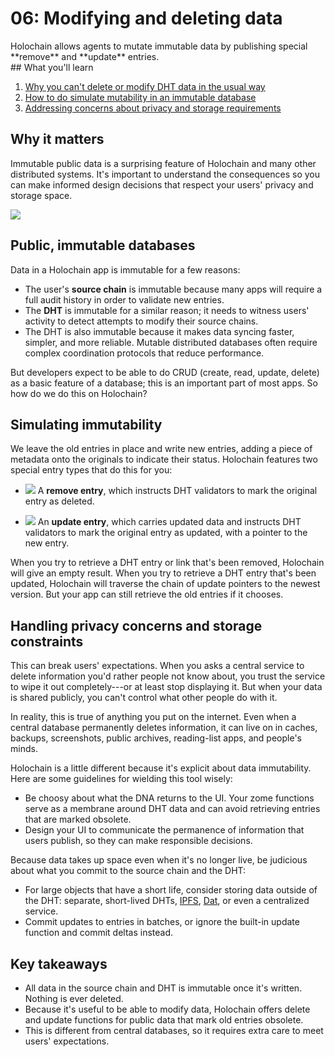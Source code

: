 # 06: Modifying and deleting data

<div class="coreconcepts-intro" markdown="1">
Holochain allows agents to mutate immutable data by publishing special **remove** and **update** entries.
</div>

<div class="coreconcepts-orientation" markdown="1">
## What you'll learn

1. [Why you can't delete or modify DHT data in the usual way](#public-immutable-databases)
2. [How to do simulate mutability in an immutable database](#simulating-immutability)
3. [Addressing concerns about privacy and storage requirements](#handling-privacy-concerns-and-storage-constraints)

## Why it matters

Immutable public data is a surprising feature of Holochain and many other distributed systems. It's important to understand the consequences so you can make informed design decisions that respect your users' privacy and storage space.
</div>

![](https://i.imgur.com/fLamuNE.png)

## Public, immutable databases

Data in a Holochain app is immutable for a few reasons:

* The user's **source chain** is immutable because many apps will require a full audit history in order to validate new entries.
* The **DHT** is immutable for a similar reason; it needs to witness users' activity to detect attempts to modify their source chains.
* The DHT is also immutable because it makes data syncing faster, simpler, and more reliable. Mutable distributed databases often require complex coordination protocols that reduce performance.

But developers expect to be able to do CRUD (create, read, update, delete) as a basic feature of a database; this is an important part of most apps. So how do we do this on Holochain?

## Simulating immutability

We leave the old entries in place and write new entries, adding a piece of metadata onto the originals to indicate their status. Holochain features two special entry types that do this for you:

* ![](https://i.imgur.com/ji7oVPW.png) A **remove entry**, which instructs DHT validators to mark the original entry as deleted.

* ![](https://i.imgur.com/sjzzntQ.png)
An **update entry**, which carries updated data and instructs DHT validators to mark the original entry as updated, with a pointer to the new entry.

When you try to retrieve a DHT entry or link that's been removed, Holochain will give an empty result. When you try to retrieve a DHT entry that's been updated, Holochain will traverse the chain of update pointers to the newest version. But your app can still retrieve the old entries if it chooses.

## Handling privacy concerns and storage constraints

This can break users' expectations. When you asks a central service to delete information you'd rather people not know about, you trust the service to wipe it out completely---or at least stop displaying it. But when your data is shared publicly, you can't control what other people do with it.

In reality, this is true of anything you put on the internet. Even when a central database permanently deletes information, it can live on in caches, backups, screenshots, public archives, reading-list apps, and people's minds.

Holochain is a little different because it's explicit about data immutability. Here are some guidelines for wielding this tool wisely:

* Be choosy about what the DNA returns to the UI. Your zome functions serve as a membrane around DHT data and can avoid retrieving entries that are marked obsolete.
* Design your UI to communicate the permanence of information that users publish, so they can make responsible decisions.

Because data takes up space even when it's no longer live, be judicious about what you commit to the source chain and the DHT:

* For large objects that have a short life, consider storing data outside of the DHT: separate, short-lived DHTs, [IPFS](https://ipfs.io), [Dat](https://dat.foundation), or even a centralized service.
* Commit updates to entries in batches, or ignore the built-in update function and commit deltas instead.

## Key takeaways

* All data in the source chain and DHT is immutable once it's written. Nothing is ever deleted.
* Because it's useful to be able to modify data, Holochain offers delete and update functions for public data that mark old entries obsolete.
* This is different from central databases, so it requires extra care to meet users' expectations.